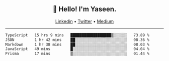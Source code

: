 <h2 align="center">👋 Hello! I'm Yaseen.</h2>
<p align="center">
  <a href="https://www.linkedin.com/in/yaseenkc/">Linkedin</a> •
  <a href="https://twitter.com/yaseeenkc">Twitter</a> •
  <a href="https://medium.com/@yaseen-kc">Medium</a>
</p>


<!--- 🔭 I’m currently working at []() as an  -->
<!--- - 💬 Ask me about **Javascript, React and Git** -->
<!--- - 📫 How to reach me: [@kc.yaseen](https://instagram.com/kc.yaseen) on Instagram -->
<!--- - ⚡ Fun fact: Big Fan of the :zap: emoji -->

-------

<!--START_SECTION:waka-->

```txt
TypeScript   15 hrs 9 mins   ██████████████████▒░░░░░░   73.89 %
JSON         1 hr 42 mins    ██░░░░░░░░░░░░░░░░░░░░░░░   08.36 %
Markdown     1 hr 38 mins    ██░░░░░░░░░░░░░░░░░░░░░░░   08.03 %
JavaScript   49 mins         █░░░░░░░░░░░░░░░░░░░░░░░░   04.04 %
Prisma       17 mins         ▒░░░░░░░░░░░░░░░░░░░░░░░░   01.44 %
```

<!--END_SECTION:waka-->
